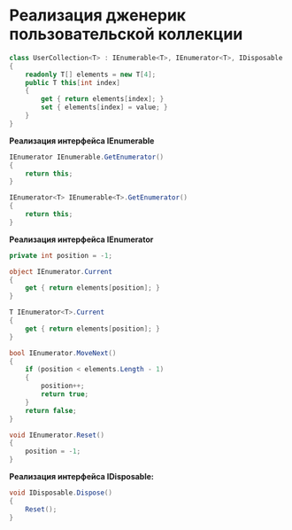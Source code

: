 # Реализация дженерик пользовательской коллекции

```c#
class UserCollection<T> : IEnumerable<T>, IEnumerator<T>, IDisposable
{
    readonly T[] elements = new T[4];
    public T this[int index]
    {
        get { return elements[index]; }
        set { elements[index] = value; }
    }
}
```

**Реализация интерфейса IEnumerable<T>**

```c#
IEnumerator IEnumerable.GetEnumerator()
{
    return this;
}

IEnumerator<T> IEnumerable<T>.GetEnumerator()
{
    return this;
}
```

**Реализация интерфейса IEnumerator<T>**

```c#
private int position = -1;

object IEnumerator.Current
{
    get { return elements[position]; }
}

T IEnumerator<T>.Current
{
    get { return elements[position]; }
}

bool IEnumerator.MoveNext()
{
    if (position < elements.Length - 1)
    {
        position++;
        return true;
    }
    return false;
}

void IEnumerator.Reset()
{
    position = -1;
}
```

**Реализация интерфейса IDisposable:** 

```c#
void IDisposable.Dispose()
{
    Reset();
}
```


